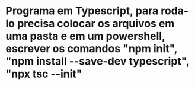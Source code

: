 # Programa em Typescript, para roda-lo precisa colocar os arquivos em uma pasta e em um powershell, escrever os comandos "npm init", "npm install --save-dev typescript", "npx tsc --init"
